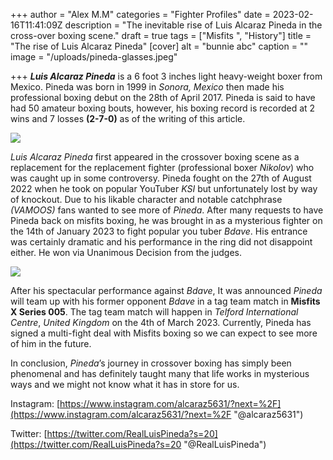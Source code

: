 +++
author = "Alex M.M"
categories = "Fighter Profiles"
date = 2023-02-16T11:41:09Z
description = "The inevitable rise of Luis Alcaraz Pineda in the cross-over boxing scene."
draft = true
tags = ["Misfits ", "History"]
title = "The rise of Luis Alcaraz Pineda"
[cover]
alt = "bunnie abc"
caption = ""
image = "/uploads/pineda-glasses.jpeg"

+++
**_Luis Alcaraz Pineda_** is a 6 foot 3 inches light heavy-weight boxer from Mexico. Pineda was born in 1999 in _Sonora, Mexico_ then made his professional boxing debut on the 28th of April 2017. Pineda is said to have had 50 amateur boxing bouts, however, his boxing record is recorded at 2 wins and 7 losses **(2-7-0)** as of the writing of this article.

![](/uploads/ksi-fights-pineda.jpg)

_Luis Alcaraz Pineda_ first appeared in the crossover boxing scene as a replacement for the replacement fighter (professional boxer _Nikolov_) who was caught up in some controversy. Pineda fought on the 27th of August 2022 when he took on popular YouTuber _KSI_ but unfortunately lost by way of knockout. Due to his likable character and notable catchphrase _(VAMOOS)_ fans wanted to see more of _Pineda_. After many requests to have Pineda back on misfits boxing, he was brought in as a mysterious fighter on the 14th of January 2023 to fight popular you tuber _Bdave_. His entrance was certainly dramatic and his performance in the ring did not disappoint either. He won via Unanimous Decision from the judges.

![](/uploads/bdave-vs-pineda.jpg)

After his spectacular performance against _Bdave_, It was announced _Pineda_ will team up with his former opponent _Bdave_ in a tag team match in **Misfits X Series 005**. The tag team match will happen in _Telford International Centre_, _United Kingdom_ on the 4th of March 2023. Currently, Pineda has signed a multi-fight deal with Misfits boxing so we can expect to see more of him in the future.

In conclusion, _Pineda_’s journey in crossover boxing has simply been phenomenal and has definitely taught many that life works in mysterious ways and we might not know what it has in store for us.

Instagram: [https://www.instagram.com/alcaraz5631/?next=%2F](https://www.instagram.com/alcaraz5631/?next=%2F "@alcaraz5631")

Twitter: [https://twitter.com/RealLuisPineda?s=20](https://twitter.com/RealLuisPineda?s=20 "@RealLuisPineda")